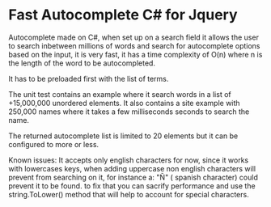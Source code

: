 # Fast Autocomplete C# for Jquery

Autocomplete made on C#, when set up on a search field it allows the user to search inbetween millions of words and search for autocomplete options based on the input, it is very fast, it has a time complexity of O(n) where n is the length of the word to be autocompleted.

It has to be preloaded first with the list of terms.

The unit test contains an example where it search words in a list of +15,000,000 unordered elements.
It also contains a site example with 250,000 names where it takes a few milliseconds seconds to search the name.

The returned autocomplete list is limited to 20 elements but it can be configured to more or less.


Known issues: It accepts only english characters for now, since it works with lowercases keys, when adding uppercase non english characters will prevent from searching on it, for instance a: "Ñ" ( spanish character) could prevent it to be found. to fix that you can sacrify performance and use the string.ToLower() method that will help to account for special characters.
